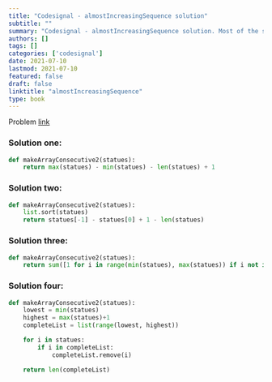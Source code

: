 ```yaml
---
title: "Codesignal - almostIncreasingSequence solution"
subtitle: ""
summary: "Codesignal - almostIncreasingSequence solution. Most of the solutions are written in Python and Javascript, when possible multiple solutions are added."
authors: []
tags: []
categories: ['codesignal']
date: 2021-07-10
lastmod: 2021-07-10
featured: false
draft: false
linktitle: "almostIncreasingSequence"
type: book
---
```

Problem [link](https://app.codesignal.com/arcade/intro/level-2/2mxbGwLzvkTCKAJMG)

### Solution one:

```python
def makeArrayConsecutive2(statues):
    return max(statues) - min(statues) - len(statues) + 1
```

### Solution two:

```python
def makeArrayConsecutive2(statues):
    list.sort(statues)
    return statues[-1] - statues[0] + 1 - len(statues)
```

### Solution three:

```python
def makeArrayConsecutive2(statues):
    return sum([1 for i in range(min(statues), max(statues)) if i not in statues])
```

### Solution four:

```python
def makeArrayConsecutive2(statues):
    lowest = min(statues)
    highest = max(statues)+1
    completeList = list(range(lowest, highest))

    for i in statues:
        if i in completeList:
            completeList.remove(i)

    return len(completeList)
```
